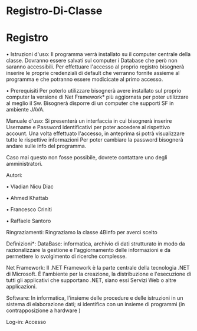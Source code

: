 # Registro-Di-Classe
# Registro



•	Istruzioni d'uso:
Il programma verrà installato su il computer centrale della classe.
Dovranno essere salvati sul computer i Database che però non saranno accessibili.
Per effettuare l'accesso al proprio registro bisognerà inserire le proprie credenziali di default che verranno fornite assieme al programma e che potranno essere modicicate al primo accesso.


•	Prerequisiti
Per poterlo utilizzare bisognerà avere installato sul proprio computer la versione di Net Framework* più aggiornata per poter utilizzare al meglio il Sw. Bisognerà disporre di un computer che supporti SF in ambiente JAVA.

Manuale d'uso: 
Si presenterà un interfaccia in cui bisognerà inserire Username e Password identificativi per poter accedere al rispettivo account. Una volta effettuato l'accesso, in anteprima si potrà visualizzare tutte le rispettive informazioni Per poter cambiare la password bisognerà andare sulle info del programma. 

Caso mai questo non fosse possibile, dovrete contattare uno degli amministratori.

Autori:

•	Vladian Nicu Diac

•	Ahmed Khattab

•	Francesco Criniti

•	Raffaele Santoro

Ringraziamenti:
Ringraziamo la classe 4Binfo per averci scelto

Definizioni*:
DataBase: informatica, archivio di dati strutturato in modo da razionalizzare la gestione e l'aggiornamento delle informazioni e da permettere lo svolgimento di ricerche complesse. 

Net Framework: Il .NET Framework è la parte centrale della tecnologia .NET di Microsoft. È l'ambiente per la creazione, la distribuzione e l'esecuzione di tutti gli applicativi che supportano .NET, siano essi Servizi Web o altre applicazioni. 

Software: In informatica, l'insieme delle procedure e delle istruzioni in un sistema di elaborazione dati; si identifica con un insieme di programmi (in contrapposizione a hardware ) 

Log-in: Accesso
